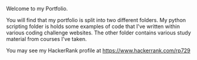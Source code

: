 Welcome to my Portfolio.

You will find that my portfolio is split into two different folders. My python scripting folder is holds some examples of code that I've written within various coding challenge websites. The other folder contains various study material from courses I've taken. 

You may see my HackerRank profile at https://www.hackerrank.com/rp729
